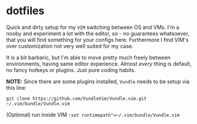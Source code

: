 # dotfiles

Quick and dirty setup for my `VIM` switching between OS and VMs. I'm a nooby and experiment a lot with the editor, so - no guarantees whatsoever, that you will find something for your configs here. Furthermore I find VIM's over customization not very well suited for my case.

It is a bit barbaric, but I'm able to move pretty much freely between environments, having same editor experience. Almost *every* thing is default, no fancy hotkeys or plugins. Just pure coding habits.

**NOTE:** Since there are some plugins installed, `Vundle` needs to be setup via this line:

```
git clone https://github.com/VundleVim/Vundle.vim.git ~/.vim/bundle/Vundle.vim
```

(Optional) run inside VIM `:set runtimepath^=~/.vim/bundle/Vundle.vim`
